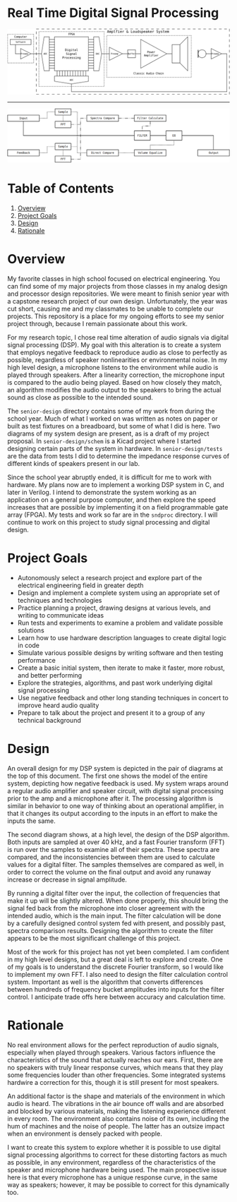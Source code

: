 

<a id="org9496354"></a>

# Real Time Digital Signal Processing

![img](./senior-design/project-block.png)

---

![img](./senior-design/DSP-arch.png)


# Table of Contents

1.  [Overview](#orgcef6f51)
2.  [Project Goals](#orgf47c858)
3.  [Design](#org47f90d1)
4.  [Rationale](#org748bec1)


<a id="orgcef6f51"></a>

# Overview

My favorite classes in high school focused on electrical
engineering. You can find some of my major projects from those classes
in my analog design and processor design repositories. We were meant
to finish senior year with a capstone research project of our own
design. Unfortunately, the year was cut short, causing me and my
classmates to be unable to complete our projects. This repository is a
place for my ongoing efforts to see my senior project through, because
I remain passionate about this work.

For my research topic, I chose real time alteration of audio signals
via digital signal processing (DSP). My goal with this alteration is to
create a system that employs negative feedback to reproduce audio as
close to perfectly as possible, regardless of speaker nonlinearities
or environmental noise. In my high level design, a microphone listens
to the environment while audio is played through speakers. After a
linearity correction, the microphone input is compared to the audio
being played. Based on how closely they match, an algorithm modifies
the audio output to the speakers to bring the actual sound as close as
possible to the intended sound.

The `senior-design` directory contains some of my work from during the
school year. Much of what I worked on was written as notes on paper or
built as test fixtures on a breadboard, but some of what I did is
here. Two diagrams of my system design are present, as is a draft of
my project proposal. In `senior-design/schem` is a Kicad project where
I started designing certain parts of the system in hardware. In
`senior-design/tests` are the data from tests I did to determine the
impedance response curves of different kinds of speakers present in
our lab.

Since the school year abruptly ended, it is difficult for me to work
with hardware. My plans now are to implement a working DSP system in
C, and later in Verilog. I intend to demonstrate the system working as
an application on a general purpose computer, and then explore the
speed increases that are possible by implementing it on a field
programmable gate array (FPGA). My tests and work so far are in the
`sndproc` directory. I will continue to work on this project to study
signal processing and digital design.


<a id="orgf47c858"></a>

# Project Goals

-   Autonomously select a research project and explore part of the
    electrical engineering field in greater depth
-   Design and implement a complete system using an appropriate set of
    techniques and technologies
-   Practice planning a project, drawing designs at various levels, and
    writing to communicate ideas
-   Run tests and experiments to examine a problem and validate possible
    solutions
-   Learn how to use hardware description languages to create digital
    logic in code
-   Simulate various possible designs by writing software and then
    testing performance
-   Create a basic initial system, then iterate to make it faster, more
    robust, and better performing
-   Explore the strategies, algorithms, and past work underlying digital
    signal processing
-   Use negative feedback and other long standing techniques in concert
    to improve heard audio quality
-   Prepare to talk about the project and present it to a group of any
    technical background


<a id="org47f90d1"></a>

# Design

An overall design for my DSP system is depicted in the pair of
diagrams at the top of this document. The first one shows the model of
the entire system, depicting how negative feedback is used. My system
wraps around a regular audio amplifier and speaker circuit, with
digital signal processing prior to the amp and a microphone after
it. The processing algorithm is similar in behavior to one way of
thinking about an operational amplifier, in that it changes its output
according to the inputs in an effort to make the inputs the same.

The second diagram shows, at a high level, the design of the DSP
algorithm. Both inputs are sampled at over 40 kHz, and a fast Fourier
transform (FFT) is run over the samples to examine all of their
spectra. These spectra are compared, and the inconsistencies between
them are used to calculate values for a digital filter. The samples
themselves are compared as well, in order to correct the volume on the
final output and avoid any runaway increase or decrease in signal
amplitude.

By running a digital filter over the input, the collection of
frequencies that make it up will be slightly altered. When done
properly, this should bring the signal fed back from the microphone
into closer agreement with the intended audio, which is the main
input. The filter calculation will be done by a carefully designed
control system fed with present, and possibly past, spectra comparison
results. Designing the algorithm to create the filter appears to be
the most significant challenge of this project.

Most of the work for this project has not yet been completed. I am
confident in my high level designs, but a great deal is left to
explore and create. One of my goals is to understand the discrete
Fourier transform, so I would like to implement my own FFT. I also
need to design the filter calculation control system. Important as
well is the algorithm that converts differences between hundreds of
frequency bucket amplitudes into inputs for the filter control. I
anticipate trade offs here between accuracy and calculation time.


<a id="org748bec1"></a>

# Rationale

No real environment allows for the perfect reproduction of audio
signals, especially when played through speakers. Various factors
influence the characteristics of the sound that actually reaches our
ears. First, there are no speakers with truly linear response curves,
which means that they play some frequencies louder than other
frequencies. Some integrated systems hardwire a correction for this,
though it is still present for most speakers.

An additional factor is the shape and materials of the environment in
which audio is heard. The vibrations in the air bounce off walls and
are absorbed and blocked by various materials, making the listening
experience different in every room. The environment also contains
noise of its own, including the hum of machines and the noise of
people. The latter has an outsize impact when an environment is
densely packed with people.

I want to create this system to explore whether it is possible to use
digital signal processing algorithms to correct for these distorting
factors as much as possible, in any environment, regardless of the
characteristics of the speaker and microphone hardware being used. The
main prospective issue here is that every microphone has a unique
response curve, in the same way as speakers; however, it may be
possible to correct for this dynamically too.

